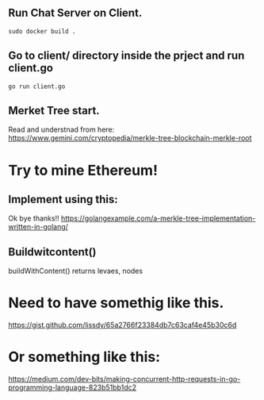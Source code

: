 ## Run Chat Server on Client.
`sudo docker build . `

## Go to client/ directory inside the prject and run client.go
`go run client.go`


## Merket Tree start.
Read and understnad from here:
https://www.gemini.com/cryptopedia/merkle-tree-blockchain-merkle-root

# Try to mine Ethereum!

## Implement using this:
Ok bye thanks!!
https://golangexample.com/a-merkle-tree-implementation-written-in-golang/

## Buildwitcontent()

buildWithContent() returns levaes, nodes

# Need to have somethig like this.
https://gist.github.com/lissdy/65a2766f23384db7c63caf4e45b30c6d
# Or something like this:
https://medium.com/dev-bits/making-concurrent-http-requests-in-go-programming-language-823b51bb1dc2
